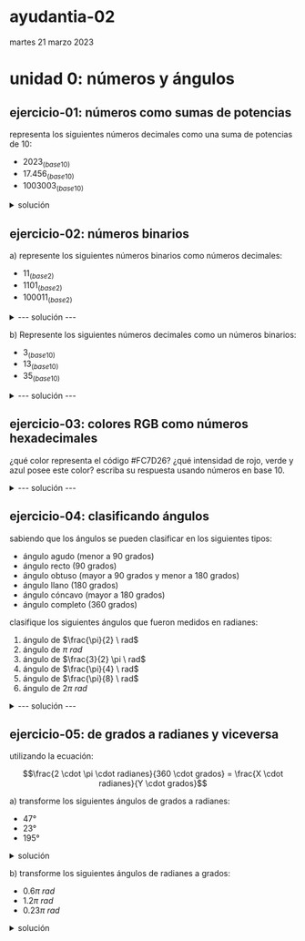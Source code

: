 # ayudantia-02

martes 21 marzo 2023

# unidad 0: números y ángulos

<!---
## qué deben saber:

- diferencia entre números naturales y reales
- noción de infinito
- qué son los sistemas numéricos
- conversión entre sistemas numéricos distintos
    - sistema decimal
    - sistema binario
    - sistema hexadecimal
- qué es son los ángulos y como se miden
- diferencia entre grados y radianes
- conversión entre grados y radianes
- ¿qué es $\pi$?  
--->

## ejercicio-01: números como sumas de potencias

representa los siguientes números decimales como una suma de potencias de 10:

- $2023_{(base10)}$
- $17.456_{(base10)}$
- $1003003_{(base10)}$

<details>
<summary>solución</summary>

los números que utilizamos día a día está formado por un código de diez símbolos (del 0 al 9). A esto se le llama un código numérico de base 10.

para realizar la suma de potencias de 10 nos debemos fijar en el orden de los números de derecha a izquierda.

el resultado para los números pedidos es:

- $2023_{(base10)} \Rightarrow 2 \cdot 10^3 + 2 \cdot 10^1 + 3 \cdot 10^0$

- $17.456_{(base10)}  \Rightarrow  1 \cdot 10^1 + 7 \cdot 10^0 + 4 \cdot 10^{-1} + 5 \cdot 10^{-2} + 6 \cdot 10^{-2}$

- $1003003_{(base10)} \Rightarrow 1 \cdot 10^6 + 3 \cdot 10^3 + 3 \cdot 10^0$
        
</details>

## ejercicio-02: números binarios

a) represente los siguientes números binarios como números decimales:

- $11_{(base2)}$
- $1101_{(base2)}$
- $100011_{(base2)}$

<details>
    <summary>--- solución ---</summary>

el sistema binario ocupa solo dos dígitos (el 0 y el 1).

para convertir cualquier número binario a un número decimal, debemos representar el número como una suma de potencias de 2 y luego ejecutar la suma.

para el caso del número binario 11, la suma de potencias de dos quedaría:

$$11_{(base2)} \Rightarrow 1 \cdot 2^1 + 1 \cdot 2^0$$

$$= 2 + 1 = 3_{(base10)}$$

$$\therefore \ 11_{(base2)} \Rightarrow 3_{(base10)}$$

Para el caso del número binario 1101:

$$1101_{(base2)} \Rightarrow 1 \cdot 2^3 + 1 \cdot 2^2 + 0 \cdot 2^1 + 1 \cdot 2^0$$

$$= 8 + 4 + 0 + 1 \\ = 13_{(base10)}$$

$$\therefore \ 1101_{(base2)} \Rightarrow 13_{(base10)}$$

Y para convertir el número binario 100011 a decimal:

$$100011_{(base2)} \Rightarrow 1 \cdot 2^5 + 1 \cdot 2^1 + 1 \cdot 2^0$$

$$= 32 + 2 + 1 \\ = 35_{(base10)}$$

$$\therefore \ 100011_{(base2)} \Rightarrow 35_{(base10)}$$

</details>

b) Represente los siguientes números decimales como un números binarios:

- $3_{(base10)}$
- $13_{(base10)}$
- $35_{(base10)}$

<details>
    <summary>--- solución ---</summary>

para convertir un número en base 10 a cualquier otra base, debemos realizar divisiones sucesivas e ir registrando el residuo de esa división.

Para convertir $3_{(base10)}$ hacemos lo siguiente:

1. Dividimos $3 \div 2 = 1$ con residuo $1$. Este residuo es la primera cifra de nuestro número binario.
2. Dividimo $1 \div 2 = 0$ con residuo $1$. Este residuo es la segunda cifra de nuestro número binario.

Para formar el número binario recopilamos los residuos calculados:

$$\therefore \ 3_{(base10)} \Rightarrow 11_{(base2)}$$

Para convertir $13_{(base10)}$ hacemos lo siguiente:

1. Dividimos $13 \div 2 = 6$ con residuo $1$
2. Dividimos $6 \div 2 = 3$ con residuo $0$
3. Dividimos $3 \div 2 = 1$ con residuo $1$
4. Dividimos $1 \div 2 = 0$ con residuo $1$

Recopilando los residuos obtenemos:

$$\therefore \ 13_{(base10)} \Rightarrow 1101_{(base2)}$$

Para convertir $35_{(base10)}$ hacemos lo mismo:

1. Dividimos $35 \div 2 = 17$ con residuo $1$
2. Dividimos $17 \div 2 = 8$ con residuo $1$
3. Dividimos $8 \div 2 = 4$ con residuo $0$
4. Dividimos $4 \div 2 = 2$ con residuo $0$
5. Dividimos $2 \div 2 = 1$ con residuo $0$
6. Dividimos $1 \div 2 = 0$ con residuo $1$

Recopilando los residuos obtenemos:

$$\therefore \ 35_{(base10)} \Rightarrow 100011_{(base2)}$$

</details>

## ejercicio-03: colores RGB como números hexadecimales

¿qué color representa el código #FC7D26? ¿qué intensidad de rojo, verde y azul posee este color? escriba su respuesta usando números en base 10.


<details>
    <summary>--- solución ---</summary>

usualmente en los sistemas digitales como nuestros computadores o celulares se utilizan números en base hexadecimal para representar los colores del espectro visible, con números que van del 0 a 255.

el código hexadecimal posee 16 símbolos:

| base 10 | 0 | 1 | 2 | 3 | 4 | 5 | 6 | 7 | 8 | 9 | 10 | 11 | 12 | 13 | 14 | 15 |
|---------|---|---|---|---|---|---|---|---|---|---|----|----|----|----|----|----|
| base 16 | 0 | 1 | 2 | 3 | 4 | 5 | 6 | 7 | 8 | 9 | A  | B  | C  | D  | E  | F  |

los códigos de colores poseen 6 cifras hexadecimales. ej: #AA00FF

las dos cifras más a la izquierda representan la intensidad del color rojo (AA), las próximas dos cifras la intensidad del color verde (00), y las últimas dos cifras la intensidad del color azul (FF).

### analizando el color #FC7D26

el color #FC7D26 tiene FC en rojo, 7D en verde y 26 en azul.

### intensidad de rojo

para convertir la cifra FC a decimal hacemos la multiplicación por potencias de 16:

$$FC_{(base16)} \Rightarrow F \cdot 16^1 + C \cdot 16^0$$

convertimos las letras a números

$$FC_{(base16)} \Rightarrow 15 \cdot 16^1 + 12 \cdot 16^0$$

y calculamos

$$= 240 + 12 = 252$$

$$\therefore \ FC_{(base16)} \Rightarrow 252_{(base10)}$$

por lo tanto este color tiene una intensidad 252 de rojo.

### intensidad de verde

para convertir la cifra 7D a decimal hacemos la multiplicación por potencias de 16:

$$7D_{(base16)} \Rightarrow 7 \cdot 16^1 + D \cdot 16^0$$

convertimos las letras a números

$$7D_{(base16)} \Rightarrow 7 \cdot 16^1 + 13 \cdot 16^0$$

y calculamos

$$= 112 + 13 = 125$$

$$\therefore \ 7D_{(base16)} \Rightarrow 125_{(base10)}$$

por lo tanto este color tiene una intensidad 125 de verde.

### Intensidad de azul

para convertir la cifra 26 a decimal hacemos la multiplicación por potencias de 16:

$$26_{(base16)} \Rightarrow 2 \cdot 16^1 + 6 \cdot 16^0$$

y calculamos

$$= 32 + 6 = 38$$

$$\therefore \ 26_{(base16)} \Rightarrow 38_{(base10)}$$

por lo tanto este color tiene una intensidad 38 de azul.

### conclusión final

finalmente tenemos que este color está formado por la siguiente combinación de colores RGB:

$$\therefore \ FC7D26_{(base16)} \Rightarrow (R,G,B) = (252_{(base10)}, \ 125_{(base10)}, \ 38_{(base10)})$$

este color tiene mucho rojo (cerca del máximo de 255), intensidad moderada de verde y muy poco azul, por lo que se puede concluir que representa un color anaranjado.

</details>

## ejercicio-04: clasificando ángulos

sabiendo que los ángulos se pueden clasificar en los siguientes tipos:

- ángulo agudo (menor a 90 grados)
- ángulo recto (90 grados)
- ángulo obtuso (mayor a 90 grados y menor a 180 grados)
- ángulo llano (180 grados)
- ángulo cóncavo (mayor a 180 grados)
- ángulo completo (360 grados)

clasifique los siguientes ángulos que fueron medidos en radianes:

1. ángulo de $\frac{\pi}{2} \ rad$
2. ángulo de $\pi \ rad$
3. ángulo de $\frac{3}{2} \pi \ rad$
4. ángulo de $\frac{\pi}{4} \ rad$
5. ángulo de $\frac{\pi}{8} \ rad$
6. ángulo de $2 \pi \ rad$

<details>
<summary>--- solución ---</summary>

para resolver lo pedido es necesario saber que $360°$ equivalen a $2 \pi \ rad$. cada valor en radianes se puede transformar a grados usando una regla de 3 simple, o se puede hacer por simple inspección.

1. es un ángulo recto ya que $\frac{\pi}{2} \ rad$ corresponden a $90°$
2. es un ángulo llano ya que $\pi \ rad$ equivalen a $180°$
3. es un ángulo cóncavo ya que $\frac{3}{2} \pi \ rad$ corresponden a $270°$ (tres veces $90°$).
4. es un ángulo agudo ya que $\frac{\pi}{4} \ rad$ corresponden a $45°$
5. es un ángulo agudo ya que $\frac{\pi}{8} \ rad$ corresponden a $22.5°$
6. es un ángulo completo ya que $2 \pi \ rad$ corresponden a $360°$
</details>

## ejercicio-05: de grados a radianes y viceversa

utilizando la ecuación:

$$\frac{2 \cdot \pi \cdot radianes}{360 \cdot grados} = \frac{X \cdot radianes}{Y \cdot grados}$$

a) transforme los siguientes ángulos de grados a radianes:
- $47°$
- $23°$
- $195°$

<details>
<summary>solución</summary>

- para transformar $47°$ a radianes reemplazamos en la ecuación y calculamos:

$$\frac{2 \pi}{360°} = \frac{X}{47°}$$

$$X = \frac{2 \pi \cdot 47°}{360°}$$

$$X = 0.261 \pi \ rad$$ 

- para transformar $23°$ a radianes reemplazamos en la ecuación y calculamos:

$$\frac{2 \pi}{360°} = \frac{X}{23°}$$

$$X = \frac{2 \pi \cdot 23°}{360°}$$

$$X = 0.128 \pi \ rad$$ 

- para transformar $195°$ a radianes reemplazamos en la ecuación y calculamos:

$$\frac{2 \pi}{360°} = \frac{X}{195°}$$

$$X = \frac{2 \pi \cdot 195°}{360°}$$

$$X = 1.083 \pi \ rad$$ 

</details>

b) transforme los siguientes ángulos de radianes a grados:
- $0.6 \pi \ rad$
- $1.2 \pi \ rad$
- $0.23 \pi \ rad$

<details>
<summary>solución</summary>

- para transformar $0.6 \ rad$ a grados reemplazamos en la ecuación y calculamos:

$$\frac{2 \pi}{360°} = \frac{0.6 \pi \ rad}{Y}$$

$$Y = \frac{0.6 \pi \cdot 360}{2\pi}$$

$$Y = 108°$$

- para transformar $1.2 \pi \ rad$ a grados reemplazamos en la ecuación y calculamos:

$$\frac{2 \pi}{360°} = \frac{1.2 \pi \ rad}{Y}$$

$$Y = \frac{1.2 \pi \cdot 360}{2\pi}$$

$$Y = 216°$$

- para transformar $0.23 \pi \ rad$ a grados reemplazamos en la ecuación y calculamos:

$$\frac{2 \pi}{360°} = \frac{0.23 \pi \ rad}{Y}$$

$$Y = \frac{0.23 \pi \cdot 360}{2\pi}$$

$$Y = 41.4°$$

</details>

